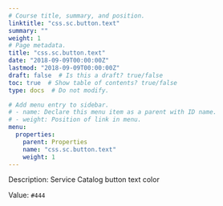 ```yaml
---
# Course title, summary, and position.
linktitle: "css.sc.button.text"
summary: ""
weight: 1
# Page metadata.
title: "css.sc.button.text"
date: "2018-09-09T00:00:00Z"
lastmod: "2018-09-09T00:00:00Z"
draft: false  # Is this a draft? true/false
toc: true  # Show table of contents? true/false
type: docs  # Do not modify.

# Add menu entry to sidebar.
# - name: Declare this menu item as a parent with ID name.
# - weight: Position of link in menu.
menu:
  properties:
    parent: Properties
    name: "css.sc.button.text"
    weight: 1
---
```


Description: Service Catalog button text color


Value: `#444`